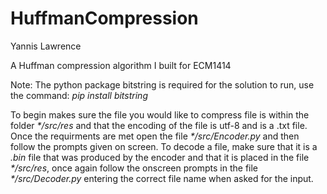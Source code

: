 # HuffmanCompression
Yannis Lawrence

A Huffman compression algorithm I built for ECM1414

Note: The python package bitstring is required for the solution to run, use the command: _pip install bitstring_ 

To begin makes sure the file you would like to compress file is within the folder _*/src/res_ and that the encoding of the file is utf-8 and is a .txt file. Once the requirments are met open the file _*/src/Encoder.py_ and then follow the prompts given on screen.
To decode a file, make sure that it is a _.bin_ file that was produced by the encoder and that it is placed in the file _*/src/res_, once again follow the onscreen prompts in the file _*/src/Decoder.py_ entering the correct file name when asked for the input.
